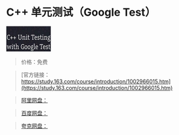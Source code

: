 # C++ 单元测试（Google Test）

![img](../../../assets/study163/free/4850095323802445743.png)

> 价格：免费

> [官方链接：https://study.163.com/course/introduction/1002966015.htm](https://study.163.com/course/introduction/1002966015.htm)

> [阿里网盘：]()

> [百度网盘：]()

> [夸克网盘：]()
